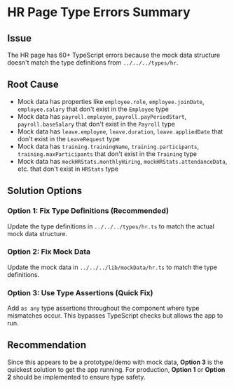 # HR Page Type Errors Summary

## Issue
The HR page has 60+ TypeScript errors because the mock data structure doesn't match the type definitions from `../../../types/hr`.

## Root Cause
- Mock data has properties like `employee.role`, `employee.joinDate`, `employee.salary` that don't exist in the `Employee` type
- Mock data has `payroll.employee`, `payroll.payPeriodStart`, `payroll.baseSalary` that don't exist in the `Payroll` type
- Mock data has `leave.employee`, `leave.duration`, `leave.appliedDate` that don't exist in the `LeaveRequest` type
- Mock data has `training.trainingName`, `training.participants`, `training.maxParticipants` that don't exist in the `Training` type
- Mock data has `mockHRStats.monthlyHiring`, `mockHRStats.attendanceData`, etc. that don't exist in `HRStats` type

## Solution Options

### Option 1: Fix Type Definitions (Recommended)
Update the type definitions in `../../../types/hr.ts` to match the actual mock data structure.

### Option 2: Fix Mock Data
Update the mock data in `../../../lib/mockData/hr.ts` to match the type definitions.

### Option 3: Use Type Assertions (Quick Fix)
Add `as any` type assertions throughout the component where type mismatches occur. This bypasses TypeScript checks but allows the app to run.

## Recommendation
Since this appears to be a prototype/demo with mock data, **Option 3** is the quickest solution to get the app running. For production, **Option 1** or **Option 2** should be implemented to ensure type safety.

